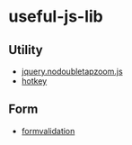 # useful-js-lib

## Utility
- [jquery.nodoubletapzoom.js](https://gist.github.com/randomm/4955933)
- [hotkey](https://github.com/jaywcjlove/hotkeys)

## Form
- [formvalidation](https://formvalidation.io/)
